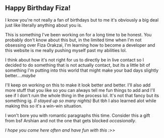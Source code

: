 ## Happy Birthday Fiza!
I know you're not really a fan of birthdays but to me it's obviously a big deal just like literally anything about you is.

This is something I've been working on for a long time to be honest. You probably don't know about this but, in the limited time when I'm not obsessing over Fiza Orakzai, I'm learning how to become a developer and this website is me really pushing myself past my abilities lol.

I think about how it's not right for us to directly be in live contact so I decided to do something that is not actually contact, but its a little bit of something I'm putting into this world that might make your bad days slightly better....*maybe*

I'll keep on working on this to make it look better and better. I'll also add more stuff that you like so you can always tell me fun things to add and I'll see if I don't ruin the whole thing in the process lol. It's not that fancy but its something ig. *(I stayed up so many nights)* But tbh I also learned alot while making this so it's a win-win situation.

I won't bore you with romantic paragraphs this time. Consider this a gift from bsf Arshian and not the one that gets blocked *occasionally*. 

*I hope you come here often and have fun with this :>>*
<!--stackedit_data:
eyJoaXN0b3J5IjpbLTI4MjM1MTUzNCwtMTEyNjgyODQ5NV19
-->